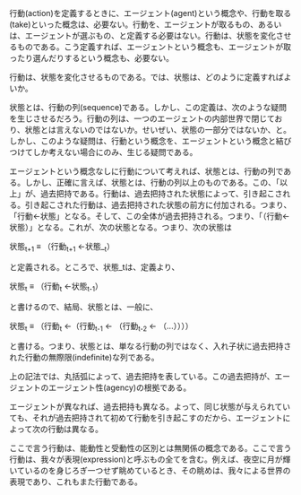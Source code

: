行動(action)を定義するときに、エージェント(agent)という概念や、行動を取る(take)といった概念は、必要ない。行動を、エージェントが取るもの、あるいは、エージェントが選ぶもの、と定義する必要はない。行動は、状態を変化させるものである。こう定義すれば、エージェントという概念も、エージェントが取ったり選んだりするという概念も、必要ない。

行動は、状態を変化させるものである。では、状態は、どのように定義すればよいか。

状態とは、行動の列(sequence)である。しかし、この定義は、次のような疑問を生じさせるだろう。行動の列は、一つのエージェントの内部世界で閉じており、状態とは言えないのではないか。せいぜい、状態の一部分ではないか、と。しかし、このような疑問は、行動という概念を、エージェントという概念と結びつけてしか考えない場合にのみ、生じる疑問である。

エージェントという概念なしに行動について考えれば、状態とは、行動の列である。しかし、正確に言えば、状態とは、行動の列以上のものである。この、「以上」が、過去把持である。行動は、過去把持された状態によって、引き起こされる。引き起こされた行動は、過去把持された状態の前方に付加される。つまり、「行動<-状態」となる。そして、この全体が過去把持される。つまり、「（行動<-状態）」となる。これが、次の状態となる。つまり、次の状態は

状態<sub>t+1</sub> $\equiv$ （行動<sub>t+1</sub> <-状態_<sub>t</sub>）

と定義される。ところで、状態_tは、定義より、

状態<sub>t</sub> $\equiv$ （行動<sub>t</sub> <-状態<sub>t-1</sub>）

と書けるので、結局、状態とは、一般に、

状態<sub>t</sub> $\equiv$ （行動<sub>t</sub> <-（行動<sub>t-1</sub> ← （行動<sub>t-2</sub> <- （...））））

と書ける。つまり、状態とは、単なる行動の列ではなく、入れ子状に過去把持された行動の無際限(indefinite)な列である。

上の記法では、丸括弧によって、過去把持を表している。この過去把持が、エージェントのエージェント性(agency)の根拠である。

エージェントが異なれば、過去把持も異なる。よって、同じ状態が与えられていても、それが過去把持されて初めて行動を引き起こすのだから、エージェントによって次の行動は異なる。

ここで言う行動は、能動性と受動性の区別とは無関係の概念である。ここで言う行動は、我々が表現(expression)と呼ぶもの全てを含む。例えば、夜空に月が輝いているのを身じろぎ一つせず眺めているとき、その眺めは、我々による世界の表現であり、これもまた行動である。
